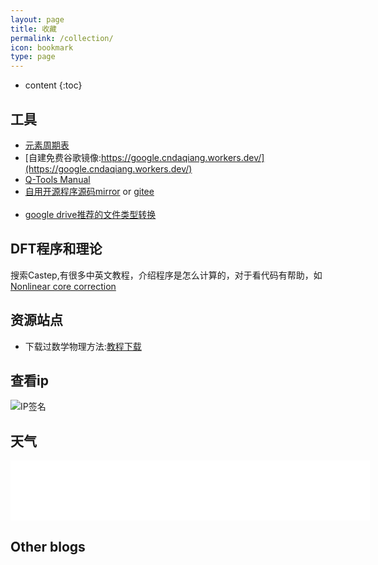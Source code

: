 ```yaml
---
layout: page
title: 收藏
permalink: /collection/
icon: bookmark
type: page
---
```


* content
{:toc}


## 工具
- [元素周期表](https://cndaqiang.github.io/Periodic_Table/)
- [自建免费谷歌镜像:https://google.cndaqiang.workers.dev/](https://google.cndaqiang.workers.dev/)
- [Q-Tools Manual](http://cndaqiang.gitee.io/q-tools/)
- [自用开源程序源码mirror](/packages/) or  [gitee](https://cndaqiang.gitee.io/packages/)
<br><br>
- [google drive推荐的文件类型转换](https://cloudconvert.com)

## DFT程序和理论
搜索Castep,有很多中英文教程，介绍程序是怎么计算的，对于看代码有帮助，如[Nonlinear core correction](https://www.tcm.phy.cam.ac.uk/castep/documentation/WebHelp/content/modules/castep/thcastepnonlincorr.htm?tocpath=Theory%20in%20CASTEP%7CCASTEP%20background%20theory%7CPseudopotentials%7C_____3)



## 资源站点
- 下载过数学物理方法:[教程下载](https://www.jiaochengxiazai.cn/plug/search.asp?key=%E6%95%B0%E5%AD%A6%E7%89%A9%E7%90%86)


## 查看ip
![IP签名](https://tool.lu/netcard/)


## 天气

<iframe allowtransparency="true" frameborder="0" width="575" height="96" scrolling="no" src="//tianqi.2345.com/plugin/widget/index.htm?s=2&z=2&t=0&v=0&d=5&bd=0&k=000000&f=&ltf=009944&htf=cc0000&q=1&e=1&a=1&c=54511&w=575&h=96&align=center"></iframe>

## Other blogs
